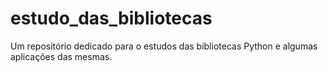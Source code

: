 # estudo_das_bibliotecas
Um repositório dedicado para o estudos das bibliotecas Python e algumas aplicações das mesmas.
